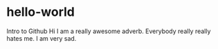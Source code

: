 # hello-world
Intro to Github
Hi I am a really awesome adverb. Everybody really really hates me. I am very sad.

